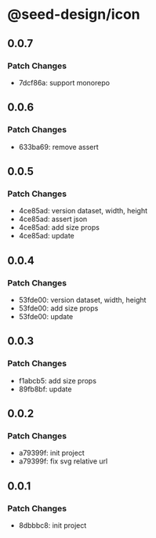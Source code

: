 # @seed-design/icon

## 0.0.7

### Patch Changes

- 7dcf86a: support monorepo

## 0.0.6

### Patch Changes

- 633ba69: remove assert

## 0.0.5

### Patch Changes

- 4ce85ad: version dataset, width, height
- 4ce85ad: assert json
- 4ce85ad: add size props
- 4ce85ad: update

## 0.0.4

### Patch Changes

- 53fde00: version dataset, width, height
- 53fde00: add size props
- 53fde00: update

## 0.0.3

### Patch Changes

- f1abcb5: add size props
- 89fb8bf: update

## 0.0.2

### Patch Changes

- a79399f: init project
- a79399f: fix svg relative url

## 0.0.1

### Patch Changes

- 8dbbbc8: init project
